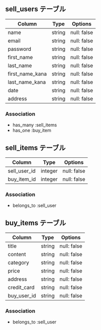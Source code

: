 ## sell_users テーブル

| Column          | Type   | Options     |
| --------------  | ------ | ----------- |
| name            | string | null: false |
| email           | string | null: false |
| password        | string | null: false |
| first_name      | string | null: false |
| last_name       | string | null: false |
| first_name_kana | string | null: false |
| last_name_kana  | string | null: false |
| date            | string | null: false |
| address         | string | null: false |

### Association

- has_many :sell_items
- has_one :buy_item



## sell_items テーブル

| Column            | Type    | Options     |
| ----------------- | ------- | ----------- |
| sell_user_id      | integer | null: false |
| buy_item_id       | integer | null: false |


### Association

- belongs_to :sell_user



## buy_items テーブル

| Column        | Type       | Options                        |
| ------------  | ---------- | ------------------------------ |
| title         | string     | null: false                    |
| content       | string     | null: false                    |
| category      | string     | null: false                    |
| price         | string     | null: false                    |
| address       | string     | null: false                    |
| credit_card   | string     | null: false                    |
| buy_user_id   | string     | null: false                    |

### Association

- belongs_to :sell_user